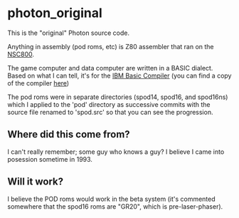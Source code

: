 # photon_original

This is the "original" Photon source code.

Anything in assembly (pod roms, etc) is Z80 assembler that ran on the [NSC800](https://www.cryptomuseum.com/spy/fs5000/files/NSC800.pdf).

The game computer and data computer are written in a BASIC dialect. Based on what I can tell, it's for the
[IBM Basic Compiler](http://bitsavers.trailing-edge.com/pdf/ibm/pc/languages/6172216_BASIC_Compiler_Mar82.pdf) (you can find a copy of the compiler [here](https://winworldpc.com/product/ibm-personal-computer-basic-compiler/10))

The pod roms were in separate directories (spod14, spod16, and spod16ns) which I applied to the 'pod' directory as successive commits with the source file renamed to 'spod.src' so that you can see the progression.

## Where did this come from?

I can't really remember; some guy who knows a guy? I believe I came into posession sometime in 1993.

## Will it work?

I believe the POD roms would work in the beta system (it's commented somewhere that the spod16 roms are "GR20", which is pre-laser-phaser).
